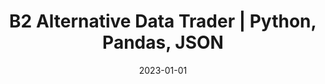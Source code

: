 ---
title: "B2 Alternative Data Trader | Python, Pandas, JSON"
tags: [project]
date: 2023-01-01

showDate: false
showTaxonomies: true
showSummary: true
draft: false

externalUrl: "https://ryansh3n.medium.com/b2-stock-trader-425b5c5f409a"
summary: "Identified undervalued stocks using data scraping from Google Trends combined with sentiment analysis on NYT articles for a financial alternative data trader to successfully outperform the S&P 500 from 2008 to 2022 🤑"
_build:
  render: "false"
  list: "local"
---